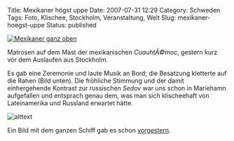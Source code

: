 Title: Mexikaner högst uppe
Date: 2007-07-31 12:29
Category: Schweden
Tags: Foto, Klischee, Stockholm, Veranstaltung, Welt
Slug: mexikaner-hoegst-uppe
Status: published

[![Mexikaner ganz
oben](/pic/mexicansonmast_s.jpg "Mexikaner ganz oben")](/pic/mexicansonmast_l.jpg)

Matrosen auf dem Mast der mexikanischen *CuauhtÃ©moc*, gestern kurz vor
dem Auslaufen aus Stockholm. <!--more-->

Es gab eine Zeremonie und laute Musik an Bord; die Besatzung kletterte
auf die Rahen (Bild unten). Die fröhliche Stimmung und der damit
einhergehende Kontrast zur russischen *Sedov* war uns schon in Mariehamn
aufgefallen und entsprach genau dem, was man sich klischeehaft von
Lateinamerika und Russland erwartet hätte.

![alttext](/pic/mexicanrahe_s.jpg)

Ein Bild mit dem ganzen Schiff gab es schon
[vorgestern](http://www.fiket.de/2007/07/29/hohe-schiffe/).

